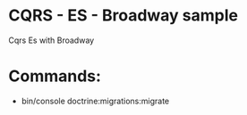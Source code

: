 # CQRS - ES - Broadway sample
Cqrs Es with Broadway

# Commands:
- bin/console doctrine:migrations:migrate